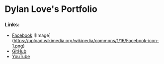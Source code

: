# Dylan Love's Portfolio

### Links:
- [Facebook](https://www.facebook.com/) ![Image] (https://upload.wikimedia.org/wikipedia/commons/1/16/Facebook-icon-1.png)
- [GitHub](https://github.com/FaStNiNjAzZ/)
- [YouTube](https://www.youtube.com/channel/UCqClyUUZAjnfXYRBKLAlLQA)
